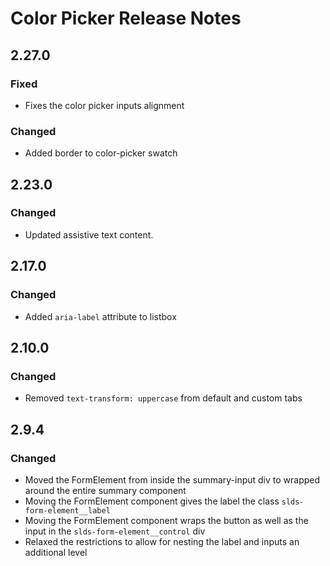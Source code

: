 <!-- Release notes authoring guidelines: http://keepachangelog.com/ -->

# Color Picker Release Notes

<!-- ## [Unreleased] -->

## 2.27.0

### Fixed

- Fixes the color picker inputs alignment

### Changed

- Added border to color-picker swatch

## 2.23.0

### Changed

- Updated assistive text content.


## 2.17.0

### Changed

- Added `aria-label` attribute to listbox

## 2.10.0

### Changed

- Removed `text-transform: uppercase` from default and custom tabs

## 2.9.4

### Changed

- Moved the FormElement from inside the summary-input div to wrapped around the entire summary component
- Moving the FormElement component gives the label the class `slds-form-element__label`
- Moving the FormElement component wraps the button as well as the input in the `slds-form-element__control` div
- Relaxed the restrictions to allow for nesting the label and inputs an additional level

<!-- ## [VERSION] -->
